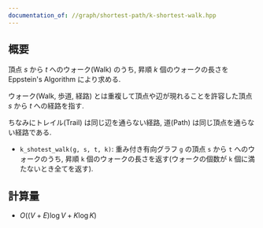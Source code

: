 ```yaml
---
documentation_of: //graph/shortest-path/k-shortest-walk.hpp
---
```


## 概要

頂点 $s$ から $t$ へのウォーク(Walk) のうち, 昇順 $k$ 個のウォークの長さを Eppstein's Algorithm により求める. 

ウォーク(Walk, 歩道, 経路) とは重複して頂点や辺が現れることを許容した頂点 $s$ から $t$ への経路を指す.

ちなみにトレイル(Trail) は同じ辺を通らない経路, 道(Path) は同じ頂点を通らない経路である.

* `k_shotest_walk(g, s, t, k)`: 重み付き有向グラフ `g` の頂点 `s` から `t` へのウォークのうち, 昇順 `k` 個のウォークの長さを返す(ウォークの個数が `k` 個に満たないとき全てを返す).

## 計算量

* $O((V + E) \log V + K \log K)$
